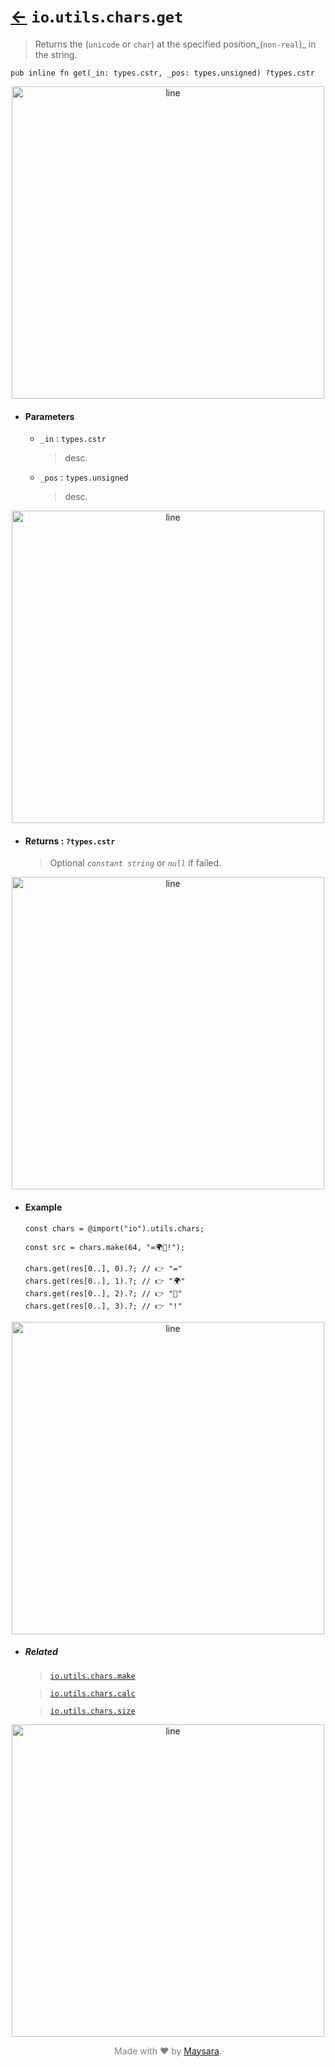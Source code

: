 # [←](../readme.md) `io`.`utils`.`chars`.`get`

> Returns the (`unicode` or `char`) at the specified position_(`non-real`)_ in the string.

```zig
pub inline fn get(_in: types.cstr, _pos: types.unsigned) ?types.cstr
```


<div align="center">
<img src="https://raw.githubusercontent.com/Super-ZIG/io/refs/heads/main/docs/dist/img/md/line.png" alt="line" style="width:500px;"/>
</div>

- #### Parameters

    - `_in` : `types.cstr`

        > desc.

    - `_pos` : `types.unsigned`

        > desc.


<div align="center">
<img src="https://raw.githubusercontent.com/Super-ZIG/io/refs/heads/main/docs/dist/img/md/line.png" alt="line" style="width:500px;"/>
</div>

- #### Returns : `?types.cstr`

    > Optional _`constant string`_ or _`null`_ if failed.

<div align="center">
<img src="https://raw.githubusercontent.com/Super-ZIG/io/refs/heads/main/docs/dist/img/md/line.png" alt="line" style="width:500px;"/>
</div>

- #### Example

    ```zig
    const chars = @import("io").utils.chars;
    ```

    ```zig
    const src = chars.make(64, "=🌍🌟!");

    chars.get(res[0..], 0).?; // 👉 "="
    chars.get(res[0..], 1).?; // 👉 "🌍"
    chars.get(res[0..], 2).?; // 👉 "🌟"
    chars.get(res[0..], 3).?; // 👉 "!"
    ```


<div align="center">
<img src="https://raw.githubusercontent.com/Super-ZIG/io/refs/heads/main/docs/dist/img/md/line.png" alt="line" style="width:500px;"/>
</div>

- ##### Related

  > [`io.utils.chars.make`](./make.md)

  > [`io.utils.chars.calc`](./calc.md)

  > [`io.utils.chars.size`](./size.md)

<div align="center">
<img src="https://raw.githubusercontent.com/Super-ZIG/io/refs/heads/main/docs/dist/img/md/line.png" alt="line" style="width:500px;"/>
</div>

<p align="center" style="color:grey;">Made with ❤️ by <a href="http://github.com/maysara-elshewehy" target="blank">Maysara</a>.</p>